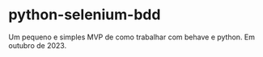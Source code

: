 # python-selenium-bdd
Um pequeno e simples MVP de como trabalhar com behave e python. Em outubro de 2023.
